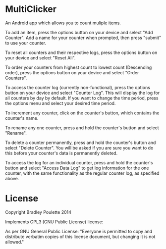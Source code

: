 MultiClicker
============

An Android app which allows you to count muliple items.

To add an item, press the options button on your device and select "Add Counter". Add a name for your counter when prompted, then press "submit" to use your counter.

To reset all counters and their respective logs, press the options button on your device and select "Reset All".

To order your counters from highest count to lowest count (Descending order), press the options button on your device and select "Order Counters".

To access the counter log (currently non-functional), press the options button on your device and select "Counter Log". This will display the log for all counters by day by default. If you want to change the time period, press the options menu and select your desired time period.

To increment any counter, click on the counter's button, which contains the counter's name. 

To rename any one counter, press and hold the counter's button and select "Rename".

To delete a counter permanently, press and hold the counter's button and select "Delete Counter". You will be asked if you are sure you want to do this before your counter's data is permanently deleted.

To access the log for an individual counter, press and hold the counter's button and select "Access Data Log" to get log information for the one counter, with the same functionality as the regular counter log, as specified above.

License
============

Copyright Bradley Poulette 2014

Implements GPL3 (GNU Public License) license:

As per GNU General Public License: "Everyone is permitted to copy and distribute verbatim copies
 of this license document, but changing it is not allowed."
